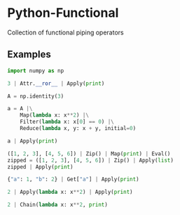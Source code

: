 # Python-Functional
Collection of functional piping operators

## Examples

```python
import numpy as np

3 | Attr.__ror__ | Apply(print)

A = np.identity(3)

a = A |\
    Map(lambda x: x**2) |\
    Filter(lambda x: x[0] == 0) |\
    Reduce(lambda x, y: x + y, initial=0)

a | Apply(print)

([1, 2, 3], [4, 5, 6]) | Zip() | Map(print) | Eval()
zipped = ([1, 2, 3], [4, 5, 6]) | Zip() | Apply(list)
zipped | Apply(print)

{"a": 1, "b": 2} | Get["a"] | Apply(print)

2 | Apply(lambda x: x**2) | Apply(print)

2 | Chain(lambda x: x**2, print)
```
